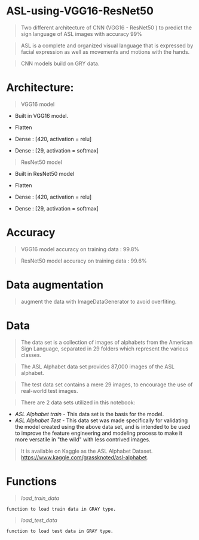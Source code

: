 # ASL-using-VGG16-ResNet50
> Two different architecture of CNN (VGG16 - ResNet50 ) to predict the sign language of ASL images with accuracy 99%

> ASL is a complete and organized visual language that is expressed by facial expression as well as movements and motions with the hands.

> CNN models build on GRY data.
 
# Architecture:
> VGG16 model
- Built in VGG16 model.

- Flatten

- Dense : [420, activation = relu]
- Dense : [29, activation = softmax]

> ResNet50 model

- Built in ResNet50 model

- Flatten

- Dense : [420, activation = relu]
- Dense : [29, activation = softmax]

# Accuracy 
> VGG16 model accuracy on training data : 99.8%

> ResNet50 model accuracy on training data : 99.6%

# Data augmentation
> augment the data with ImageDataGenerator to avoid overfiting.

# Data
>The data set is a collection of images of alphabets from the American Sign Language, separated in 29 folders which represent the various classes.

> The ASL Alphabet data set provides 87,000 images of the ASL alphabet.

> The test data set contains a mere 29 images, to encourage the use of real-world test images.

> There are 2 data sets utilized in this notebook:
 - *ASL Alphabet train* - This data set is the basis for the model.
 - *ASL Alphabet Test* - This data set was made specifically for validating the model created using the above data set, and is intended to be used to improve the feature engineering and modeling process to make it more versatile in "the wild" with less contrived images.

> It is available on Kaggle as the ASL Alphabet Dataset. https://www.kaggle.com/grassknoted/asl-alphabet.

# Functions 
> *load_train_data*
```
function to load train data in GRAY type.
```
> *load_test_data*
```
function to load test data in GRAY type.
```
